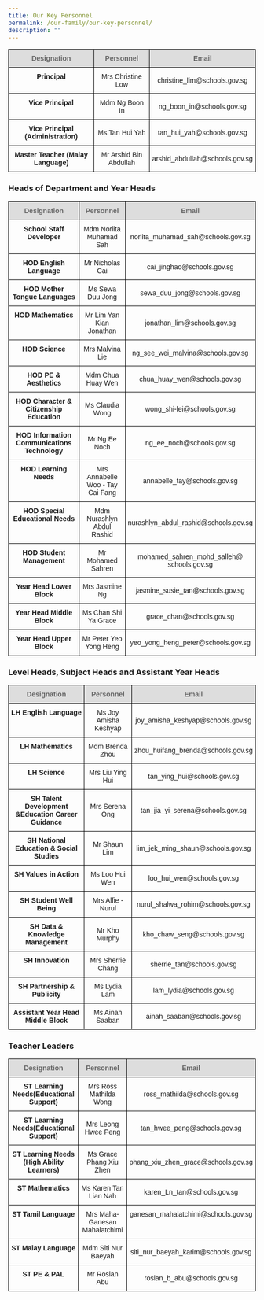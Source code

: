 ```yaml
---
title: Our Key Personnel
permalink: /our-family/our-key-personnel/
description: ""
---
```

<style type="text/css">
.tg  {border-collapse:collapse;border-spacing:0;}
.tg td{border-color:black;border-style:solid;border-width:1px;font-family:Arial, sans-serif;font-size:14px;
  overflow:hidden;padding:10px 5px;word-break:normal;}
.tg th{border-color:black;border-style:solid;border-width:1px;font-family:Arial, sans-serif;font-size:14px;
  font-weight:normal;overflow:hidden;padding:10px 5px;word-break:normal;}
.tg .tg-a4yv{background-color:#DDD;color:#666;font-weight:bold;text-align:center;vertical-align:top}
.tg .tg-amwm{font-weight:bold;text-align:center;vertical-align:top}
.tg .tg-nrix{text-align:center;vertical-align:middle}
</style>
<table class="tg">
<thead>
  <tr>
    <th class="tg-a4yv">Designation</th>
    <th class="tg-a4yv">Personnel</th>
    <th class="tg-a4yv">Email</th>
  </tr>
</thead>
<tbody>
  <tr>
    <td class="tg-amwm">Principal</td>
    <td class="tg-nrix">Mrs Christine Low</td>
    <td class="tg-nrix">christine_lim@schools.gov.sg</td>
  </tr>
  <tr>
    <td class="tg-amwm">Vice Principal </td>
    <td class="tg-nrix">Mdm Ng Boon In </td>
    <td class="tg-nrix">ng_boon_in@schools.gov.sg</td>
  </tr>
  <tr>
    <td class="tg-amwm">Vice Principal (Administration)</td>
    <td class="tg-nrix">Ms Tan Hui Yah</td>
    <td class="tg-nrix">tan_hui_yah@schools.gov.sg</td>
  </tr>
  <tr>
    <td class="tg-amwm">Master Teacher (Malay Language)</td>
    <td class="tg-nrix">Mr Arshid Bin Abdullah</td>
    <td class="tg-nrix">arshid_abdullah@schools.gov.sg</td>
  </tr>
</tbody>
</table>

### Heads of Department and Year Heads

<style type="text/css">
.tg  {border-collapse:collapse;border-spacing:0;}
.tg td{border-color:black;border-style:solid;border-width:1px;font-family:Arial, sans-serif;font-size:14px;
  overflow:hidden;padding:10px 5px;word-break:normal;}
.tg th{border-color:black;border-style:solid;border-width:1px;font-family:Arial, sans-serif;font-size:14px;
  font-weight:normal;overflow:hidden;padding:10px 5px;word-break:normal;}
.tg .tg-a4yv{background-color:#DDD;color:#666;font-weight:bold;text-align:center;vertical-align:top}
.tg .tg-amwm{font-weight:bold;text-align:center;vertical-align:top}
.tg .tg-nrix{text-align:center;vertical-align:middle}
</style>
<table class="tg">
<thead>
  <tr>
    <th class="tg-a4yv">Designation</th>
    <th class="tg-a4yv">Personnel</th>
    <th class="tg-a4yv">Email</th>
  </tr>
</thead>
<tbody>
  <tr>
    <td class="tg-amwm">School Staff Developer</td>
    <td class="tg-nrix">Mdm Norlita Muhamad Sah</td>
    <td class="tg-nrix">norlita_muhamad_sah@schools.gov.sg</td>
  </tr>
  <tr>
    <td class="tg-amwm">HOD English Language</td>
    <td class="tg-nrix">Mr Nicholas Cai</td>
    <td class="tg-nrix">cai_jinghao@schools.gov.sg</td>
  </tr>
  <tr>
    <td class="tg-amwm">HOD Mother Tongue Languages</td>
    <td class="tg-nrix">Ms Sewa Duu Jong</td>
    <td class="tg-nrix">sewa_duu_jong@schools.gov.sg</td>
  </tr>
  <tr>
    <td class="tg-amwm">HOD Mathematics</td>
    <td class="tg-nrix">Mr Lim Yan Kian Jonathan</td>
    <td class="tg-nrix">jonathan_lim@schools.gov.sg</td>
  </tr>
  <tr>
    <td class="tg-amwm">HOD Science</td>
    <td class="tg-nrix">Mrs Malvina Lie</td>
    <td class="tg-nrix">ng_see_wei_malvina@schools.gov.sg</td>
  </tr>
  <tr>
    <td class="tg-amwm">HOD PE &amp; Aesthetics</td>
    <td class="tg-nrix">Mdm Chua Huay Wen</td>
    <td class="tg-nrix">chua_huay_wen@schools.gov.sg</td>
  </tr>
  <tr>
    <td class="tg-amwm">HOD Character &amp; Citizenship Education</td>
    <td class="tg-nrix">Ms Claudia Wong</td>
    <td class="tg-nrix">wong_shi-lei@schools.gov.sg</td>
  </tr>
  <tr>
    <td class="tg-amwm">HOD Information Communications Technology</td>
    <td class="tg-nrix">Mr Ng Ee Noch</td>
    <td class="tg-nrix">ng_ee_noch@schools.gov.sg</td>
  </tr>
  <tr>
    <td class="tg-amwm">HOD Learning Needs</td>
    <td class="tg-nrix">Mrs Annabelle Woo - Tay Cai Fang</td>
    <td class="tg-nrix">annabelle_tay@schools.gov.sg</td>
  </tr>
  <tr>
    <td class="tg-amwm">HOD Special Educational Needs</td>
    <td class="tg-nrix"> Mdm Nurashlyn Abdul Rashid</td>
    <td class="tg-nrix">nurashlyn_abdul_rashid@schools.gov.sg </td>
  </tr>
  <tr>
    <td class="tg-amwm">HOD Student Management</td>
    <td class="tg-nrix">Mr Mohamed Sahren</td>
    <td class="tg-nrix">mohamed_sahren_mohd_salleh@<br>schools.gov.sg</td>
  </tr>
  <tr>
    <td class="tg-amwm">Year Head Lower Block</td>
    <td class="tg-nrix">Mrs Jasmine Ng</td>
    <td class="tg-nrix">jasmine_susie_tan@schools.gov.sg</td>
  </tr>
  <tr>
    <td class="tg-amwm">Year Head Middle Block</td>
    <td class="tg-nrix">Ms Chan Shi Ya Grace </td>
    <td class="tg-nrix">grace_chan@schools.gov.sg</td>
  </tr>
  <tr>
    <td class="tg-amwm">Year Head Upper Block</td>
    <td class="tg-nrix">Mr Peter Yeo Yong Heng</td>
    <td class="tg-nrix">yeo_yong_heng_peter@schools.gov.sg</td>
  </tr>
</tbody>
</table>

### Level Heads, Subject Heads and Assistant Year Heads

<style type="text/css">
.tg  {border-collapse:collapse;border-spacing:0;}
.tg td{border-color:black;border-style:solid;border-width:1px;font-family:Arial, sans-serif;font-size:14px;
  overflow:hidden;padding:10px 5px;word-break:normal;}
.tg th{border-color:black;border-style:solid;border-width:1px;font-family:Arial, sans-serif;font-size:14px;
  font-weight:normal;overflow:hidden;padding:10px 5px;word-break:normal;}
.tg .tg-a4yv{background-color:#DDD;color:#666;font-weight:bold;text-align:center;vertical-align:top}
.tg .tg-amwm{font-weight:bold;text-align:center;vertical-align:top}
.tg .tg-nrix{text-align:center;vertical-align:middle}
</style>
<table class="tg">
<thead>
  <tr>
    <th class="tg-a4yv">Designation<br></th>
    <th class="tg-a4yv">Personnel</th>
    <th class="tg-a4yv">Email<br></th>
  </tr>
</thead>
<tbody>
  <tr>
    <td class="tg-amwm">LH English Language </td>
    <td class="tg-nrix">Ms Joy Amisha Keshyap </td>
    <td class="tg-nrix">joy_amisha_keshyap@schools.gov.sg </td>
  </tr>
  <tr>
    <td class="tg-amwm">LH Mathematics</td>
    <td class="tg-nrix">Mdm Brenda Zhou</td>
    <td class="tg-nrix">zhou_huifang_brenda@schools.gov.sg</td>
  </tr>
  <tr>
    <td class="tg-amwm">LH Science</td>
    <td class="tg-nrix">Mrs Liu Ying Hui</td>
    <td class="tg-nrix">tan_ying_hui@schools.gov.sg</td>
  </tr>
  <tr>
    <td class="tg-amwm">SH Talent Development &amp;<span style="background-color:initial">Education Career Guidance</span> </td>
    <td class="tg-nrix">Mrs Serena Ong</td>
    <td class="tg-nrix">tan_jia_yi_serena@schools.gov.sg </td>
  </tr>
  <tr>
    <td class="tg-amwm">SH National Education &amp; Social Studies</td>
    <td class="tg-nrix">Mr Shaun Lim</td>
    <td class="tg-nrix">lim_jek_ming_shaun@schools.gov.sg</td>
  </tr>
  <tr>
    <td class="tg-amwm">SH Values in Action</td>
    <td class="tg-nrix">Ms Loo Hui Wen</td>
    <td class="tg-nrix">loo_hui_wen@schools.gov.sg</td>
  </tr>
  <tr>
    <td class="tg-amwm">SH Student Well Being</td>
    <td class="tg-nrix">Mrs Alfie - Nurul </td>
    <td class="tg-nrix">nurul_shalwa_rohim@schools.gov.sg</td>
  </tr>
  <tr>
    <td class="tg-amwm">SH Data &amp; Knowledge Management</td>
    <td class="tg-nrix">Mr Kho Murphy</td>
    <td class="tg-nrix">kho_chaw_seng@schools.gov.sg</td>
  </tr>
  <tr>
    <td class="tg-amwm">SH Innovation</td>
    <td class="tg-nrix">Mrs Sherrie Chang</td>
    <td class="tg-nrix">sherrie_tan@schools.gov.sg</td>
  </tr>
  <tr>
    <td class="tg-amwm">SH Partnership &amp; Publicity </td>
    <td class="tg-nrix">Ms Lydia Lam</td>
    <td class="tg-nrix">lam_lydia@schools.gov.sg </td>
  </tr>
  <tr>
    <td class="tg-amwm">Assistant Year Head Middle Block</td>
    <td class="tg-nrix">Ms Ainah Saaban</td>
    <td class="tg-nrix">ainah_saaban@schools.gov.sg</td>
  </tr>
</tbody>
</table>

### Teacher Leaders

<style type="text/css">
.tg  {border-collapse:collapse;border-spacing:0;}
.tg td{border-color:black;border-style:solid;border-width:1px;font-family:Arial, sans-serif;font-size:14px;
  overflow:hidden;padding:10px 5px;word-break:normal;}
.tg th{border-color:black;border-style:solid;border-width:1px;font-family:Arial, sans-serif;font-size:14px;
  font-weight:normal;overflow:hidden;padding:10px 5px;word-break:normal;}
.tg .tg-a4yv{background-color:#DDD;color:#666;font-weight:bold;text-align:center;vertical-align:top}
.tg .tg-baqh{text-align:center;vertical-align:top}
.tg .tg-amwm{font-weight:bold;text-align:center;vertical-align:top}
.tg .tg-nrix{text-align:center;vertical-align:middle}
</style>
<table class="tg">
<thead>
  <tr>
    <th class="tg-a4yv">Designation</th>
    <th class="tg-a4yv">Personnel</th>
    <th class="tg-a4yv">Email</th>
  </tr>
</thead>
<tbody>
  <tr>
    <td class="tg-amwm"><span style="background-color:initial">ST Learning Needs</span>(Educational Support)</td>
    <td class="tg-nrix">Mrs Ross Mathilda Wong</td>
    <td class="tg-nrix">ross_mathilda@schools.gov.sg</td>
  </tr>
  <tr>
    <td class="tg-amwm"><span style="background-color:initial">ST Learning Needs</span>(Educational Support)</td>
    <td class="tg-nrix">Mrs Leong Hwee Peng</td>
    <td class="tg-nrix">tan_hwee_peng@schools.gov.sg</td>
  </tr>
  <tr>
    <td class="tg-amwm">ST Learning Needs<br>(High Ability Learners) </td>
    <td class="tg-nrix">Ms Grace Phang Xiu Zhen </td>
    <td class="tg-nrix">phang_xiu_zhen_grace@schools.gov.sg </td>
  </tr>
  <tr>
    <td class="tg-amwm">ST Mathematics</td>
    <td class="tg-nrix">Ms Karen Tan Lian Nah </td>
    <td class="tg-nrix">karen_Ln_tan@schools.gov.sg  </td>
  </tr>
  <tr>
    <td class="tg-amwm">ST Tamil Language</td>
    <td class="tg-nrix">Mrs Maha-Ganesan Mahalatchimi</td>
    <td class="tg-baqh">ganesan_mahalatchimi@schools.gov.sg </td>
  </tr>
  <tr>
    <td class="tg-amwm">ST Malay Language</td>
    <td class="tg-nrix">Mdm Siti Nur Baeyah</td>
    <td class="tg-nrix">siti_nur_baeyah_karim@schools.gov.sg</td>
  </tr>
  <tr>
    <td class="tg-amwm">ST PE &amp; PAL</td>
    <td class="tg-nrix">Mr Roslan Abu</td>
    <td class="tg-nrix">roslan_b_abu@schools.gov.sg</td>
  </tr>
</tbody>
</table>